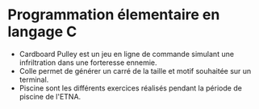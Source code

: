 <h1>Programmation élementaire en langage C</h1>
<ul>
<li>Cardboard Pulley est un jeu en ligne de commande simulant une infriltration dans une forteresse ennemie.</li>
<li>Colle permet de générer un carré de la taille et motif souhaitée sur un terminal.</li>
<li>Piscine sont les différents exercices réalisés pendant la période de piscine de l'ETNA.</li>
<ul>
